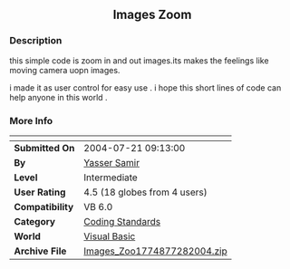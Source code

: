 ﻿<div align="center">

## Images Zoom


</div>

### Description

this simple code is zoom in and out images.its makes the feelings like moving camera uopn images.

i made it as user control for easy use . i hope this short lines of code can help anyone in this world .
 
### More Info
 


<span>             |<span>
---                |---
**Submitted On**   |2004-07-21 09:13:00
**By**             |[Yasser Samir](https://github.com/Planet-Source-Code/PSCIndex/blob/master/ByAuthor/yasser-samir.md)
**Level**          |Intermediate
**User Rating**    |4.5 (18 globes from 4 users)
**Compatibility**  |VB 6\.0
**Category**       |[Coding Standards](https://github.com/Planet-Source-Code/PSCIndex/blob/master/ByCategory/coding-standards__1-43.md)
**World**          |[Visual Basic](https://github.com/Planet-Source-Code/PSCIndex/blob/master/ByWorld/visual-basic.md)
**Archive File**   |[Images\_Zoo1774877282004\.zip](https://github.com/Planet-Source-Code/yasser-samir-images-zoom__1-55213/archive/master.zip)








